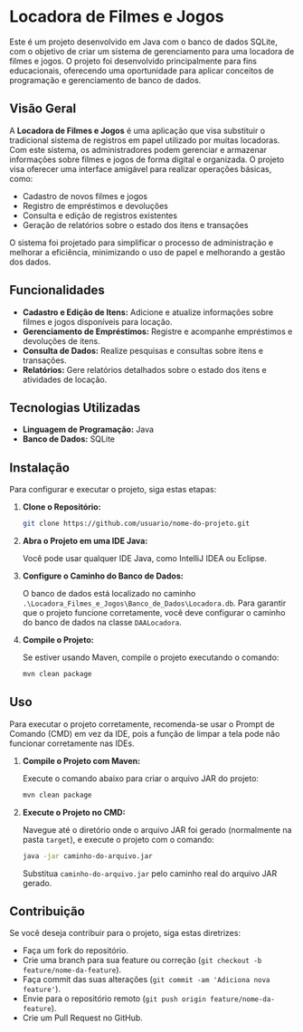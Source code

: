 # Locadora de Filmes e Jogos

Este é um projeto desenvolvido em Java com o banco de dados SQLite, com o objetivo de criar um sistema de gerenciamento para uma locadora de filmes e jogos. O projeto foi desenvolvido principalmente para fins educacionais, oferecendo uma oportunidade para aplicar conceitos de programação e gerenciamento de banco de dados.

## Visão Geral

A **Locadora de Filmes e Jogos** é uma aplicação que visa substituir o tradicional sistema de registros em papel utilizado por muitas locadoras. Com este sistema, os administradores podem gerenciar e armazenar informações sobre filmes e jogos de forma digital e organizada. O projeto visa oferecer uma interface amigável para realizar operações básicas, como:

- Cadastro de novos filmes e jogos
- Registro de empréstimos e devoluções
- Consulta e edição de registros existentes
- Geração de relatórios sobre o estado dos itens e transações

O sistema foi projetado para simplificar o processo de administração e melhorar a eficiência, minimizando o uso de papel e melhorando a gestão dos dados.

## Funcionalidades

- **Cadastro e Edição de Itens:** Adicione e atualize informações sobre filmes e jogos disponíveis para locação.
- **Gerenciamento de Empréstimos:** Registre e acompanhe empréstimos e devoluções de itens.
- **Consulta de Dados:** Realize pesquisas e consultas sobre itens e transações.
- **Relatórios:** Gere relatórios detalhados sobre o estado dos itens e atividades de locação.

## Tecnologias Utilizadas

- **Linguagem de Programação:** Java
- **Banco de Dados:** SQLite

## Instalação

Para configurar e executar o projeto, siga estas etapas:

1. **Clone o Repositório:**

    ```bash
    git clone https://github.com/usuario/nome-do-projeto.git
    ```

2. **Abra o Projeto em uma IDE Java:**

    Você pode usar qualquer IDE Java, como IntelliJ IDEA ou Eclipse. 

3. **Configure o Caminho do Banco de Dados:**

    O banco de dados está localizado no caminho `.\Locadora_Filmes_e_Jogos\Banco_de_Dados\Locadora.db`. Para garantir que o projeto funcione corretamente, você deve configurar o caminho do banco de dados na classe `DAALocadora`.

4. **Compile o Projeto:**

    Se estiver usando Maven, compile o projeto executando o comando:

    ```bash
    mvn clean package
    ```

## Uso

Para executar o projeto corretamente, recomenda-se usar o Prompt de Comando (CMD) em vez da IDE, pois a função de limpar a tela pode não funcionar corretamente nas IDEs.

1. **Compile o Projeto com Maven:**

    Execute o comando abaixo para criar o arquivo JAR do projeto:

    ```bash
    mvn clean package
    ```

2. **Execute o Projeto no CMD:**

    Navegue até o diretório onde o arquivo JAR foi gerado (normalmente na pasta `target`), e execute o projeto com o comando:

    ```bash
    java -jar caminho-do-arquivo.jar
    ```

    Substitua `caminho-do-arquivo.jar` pelo caminho real do arquivo JAR gerado.

## Contribuição

Se você deseja contribuir para o projeto, siga estas diretrizes:

- Faça um fork do repositório.
- Crie uma branch para sua feature ou correção (`git checkout -b feature/nome-da-feature`).
- Faça commit das suas alterações (`git commit -am 'Adiciona nova feature'`).
- Envie para o repositório remoto (`git push origin feature/nome-da-feature`).
- Crie um Pull Request no GitHub.




